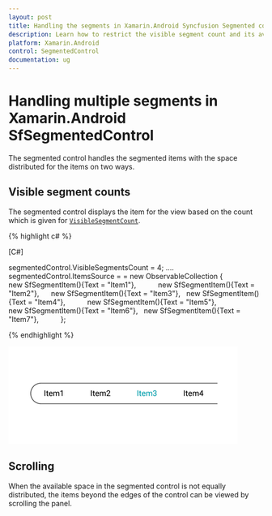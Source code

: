 ```yaml
---
layout: post
title: Handling the segments in Xamarin.Android Syncfusion Segmented control 
description: Learn how to restrict the visible segment count and its available scrolling options in Xamarin.Android Segmented control.
platform: Xamarin.Android
control: SegmentedControl
documentation: ug
---
```


# Handling multiple segments in Xamarin.Android SfSegmentedControl

The segmented control handles the segmented items with the space distributed for the items on two ways.

## Visible segment counts

The segmented control displays the item for the view based on the count which is given for [`VisibleSegmentCount`](https://help.syncfusion.com/cr/xamarin-android/Syncfusion.Buttons.Android~Syncfusion.Android.Buttons.SfSegmentedControl~VisibleSegmentsCount.html). 

{% highlight c# %}

[C#]

segmentedControl.VisibleSegmentsCount = 4;
....
segmentedControl.ItemsSource = = new ObservableCollection<SfSegmentItem>
{
  new SfSegmentItem(){Text = "Item1"},          
  new SfSegmentItem(){Text = "Item2"},     
  new SfSegmentItem(){Text = "Item3"},  
  new SfSegmentItem(){Text = "Item4"},          
  new SfSegmentItem(){Text = "Item5"},     
  new SfSegmentItem(){Text = "Item6"},  
  new SfSegmentItem(){Text = "Item7"},          
};
   
{% endhighlight %}

![Xamarin.Android SfSegmentedControl with four visible segment](images/Handling-multiple-segments/visiblesegment.png)

## Scrolling

When the available space in the segmented control is not equally distributed, the items beyond the edges of the control can be viewed by scrolling the panel.




